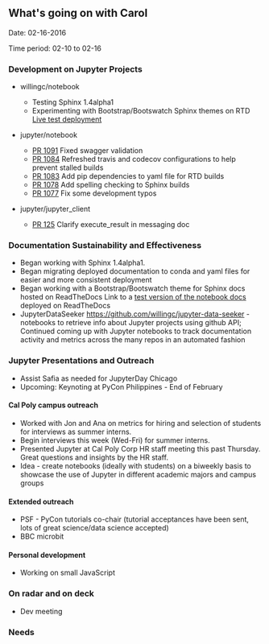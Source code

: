 ## What's going on with Carol
Date: 02-16-2016

Time period: 02-10 to 02-16

### Development on Jupyter Projects
- willingc/notebook
  - Testing Sphinx 1.4alpha1
  - Experimenting with Bootstrap/Bootswatch Sphinx themes on RTD [Live test deployment](http://test-notebook.readthedocs.org/en/sphinx-alpha/)

- jupyter/notebook
  - [PR 1091](https://github.com/jupyter/notebook/pull/1091) Fixed swagger validation
  - [PR 1084](https://github.com/jupyter/notebook/pull/1084) Refreshed travis and codecov configurations to help prevent stalled builds
  - [PR 1083](https://github.com/jupyter/notebook/pull/1083) Add pip dependencies to yaml file for RTD builds
  - [PR 1078](https://github.com/jupyter/notebook/pull/1078) Add spelling checking to Sphinx builds
  - [PR 1077](https://github.com/jupyter/notebook/pull/1077) Fix some development typos
  
- jupyter/jupyter_client
  - [PR 125](https://github.com/jupyter/jupyter_client/pull/416) Clarify execute_result in messaging doc

### Documentation Sustainability and Effectiveness
- Began working with Sphinx 1.4alpha1.
- Began migrating deployed documentation to conda and yaml files for easier and
  more consistent deployment
- Began working with a Bootstrap/Bootswatch theme for Sphinx docs hosted on ReadTheDocs
  Link to a [test version of the notebook docs]() deployed on ReadTheDocs
- JupyterDataSeeker https://github.com/willingc/jupyter-data-seeker - notebooks to 
  retrieve info about Jupyter projects using github API; Continued coming up with Jupyter notebooks to track documentation activity and metrics across the many repos in an automated fashion

### Jupyter Presentations and Outreach
* Assist Safia as needed for JupyterDay Chicago
* Upcoming: Keynoting at PyCon Philippines - End of February

#### Cal Poly campus outreach
* Worked with Jon and Ana on metrics for hiring and selection of students for interviews as summer interns.
* Begin interviews this week (Wed-Fri) for summer interns.
* Presented Jupyter at Cal Poly Corp HR staff meeting this past Thursday. Great questions 
  and insights by the HR staff.
* Idea - create notebooks (ideally with students) on a biweekly basis to showcase the
  use of Jupyter in different academic majors and campus groups

#### Extended outreach
* PSF - PyCon tutorials co-chair (tutorial acceptances have been sent, lots
  of great science/data science accepted)
* BBC microbit

#### Personal development
* Working on small JavaScript

### On radar and on deck
* Dev meeting

### Needs
